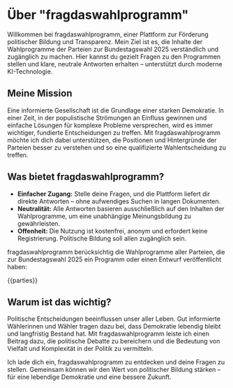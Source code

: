 # Über "fragdaswahlprogramm"

Willkommen bei fragdaswahlprogramm, einer Plattform zur Förderung politischer Bildung und Transparenz. Mein Ziel ist es, die Inhalte der Wahlprogramme der Parteien zur Bundestagswahl 2025 verständlich und zugänglich zu machen. Hier kannst du gezielt Fragen zu den Programmen stellen und klare, neutrale Antworten erhalten – unterstützt durch moderne KI-Technologie.

## Meine Mission
Eine informierte Gesellschaft ist die Grundlage einer starken Demokratie. In einer Zeit, in der populistische Strömungen an Einfluss gewinnen und einfache Lösungen für komplexe Probleme versprechen, wird es immer wichtiger, fundierte Entscheidungen zu treffen. Mit fragdaswahlprogramm möchte ich dich dabei unterstützen, die Positionen und Hintergründe der Parteien besser zu verstehen und so eine qualifizierte Wahlentscheidung zu treffen.

## Was bietet fragdaswahlprogramm?
- **Einfacher Zugang:** Stelle deine Fragen, und die Plattform liefert dir direkte Antworten – ohne aufwendiges Suchen in langen Dokumenten.
- **Neutralität:** Alle Antworten basieren ausschließlich auf den Inhalten der Wahlprogramme, um eine unabhängige Meinungsbildung zu gewährleisten.
- **Offenheit:** Die Nutzung ist kostenfrei, anonym und erfordert keine Registrierung. Politische Bildung soll allen zugänglich sein.

fragdaswahlprogramm berücksichtig die Wahlprogramme aller Parteien, die zur Bundestagswahl 2025 ein Programm oder einen Entwurf veröffentlicht haben:

{{parties}}

## Warum ist das wichtig?
Politische Entscheidungen beeinflussen unser aller Leben. Gut informierte Wählerinnen und Wähler tragen dazu bei, dass Demokratie lebendig bleibt und langfristig Bestand hat. Mit fragdaswahlprogramm leiste ich einen Beitrag dazu, die politische Debatte zu bereichern und die Bedeutung von Vielfalt und Komplexität in der Politik zu vermitteln.

Ich lade dich ein, fragdaswahlprogramm zu entdecken und deine Fragen zu stellen. Gemeinsam können wir den Wert von politischer Bildung stärken – für eine lebendige Demokratie und eine bessere Zukunft.

